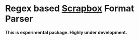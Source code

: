 # Regex based [Scrapbox](https://scrapbox.io) Format Parser

**This is experimental package. Highly under development.**

